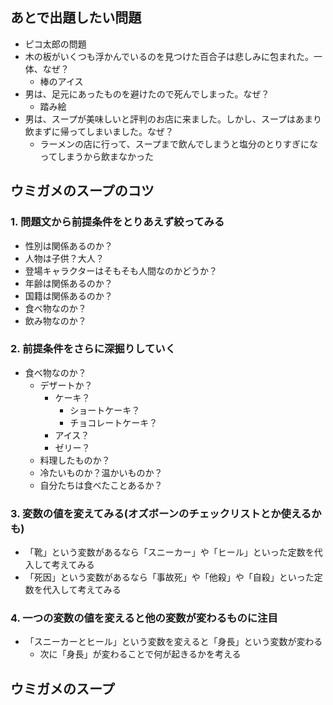 ## あとで出題したい問題
- ピコ太郎の問題
- 木の板がいくつも浮かんでいるのを見つけた百合子は悲しみに包まれた。一体、なぜ？
  - 棒のアイス
- 男は、足元にあったものを避けたので死んでしまった。なぜ？
  - 踏み絵
- 男は、スープが美味しいと評判のお店に来ました。しかし、スープはあまり飲まずに帰ってしまいました。なぜ？
  - ラーメンの店に行って、スープまで飲んでしまうと塩分のとりすぎになってしまうから飲まなかった

## ウミガメのスープのコツ
### 1. 問題文から前提条件をとりあえず絞ってみる
- 性別は関係あるのか？
- 人物は子供？大人？
- 登場キャラクターはそもそも人間なのかどうか？
- 年齢は関係あるのか？
- 国籍は関係あるのか？
- 食べ物なのか？
- 飲み物なのか？
### 2. 前提条件をさらに深掘りしていく
- 食べ物なのか？
  - デザートか？
    - ケーキ？
      - ショートケーキ？
      - チョコレートケーキ？
    - アイス？
    - ゼリー？
  - 料理したものか？
  - 冷たいものか？温かいものか？
  - 自分たちは食べたことあるか？
### 3. 変数の値を変えてみる(オズボーンのチェックリストとか使えるかも)
- 「靴」という変数があるなら「スニーカー」や「ヒール」といった定数を代入して考えてみる
- 「死因」という変数があるなら「事故死」や「他殺」や「自殺」といった定数を代入して考えてみる
### 4. 一つの変数の値を変えると他の変数が変わるものに注目
- 「スニーカーとヒール」という変数を変えると「身長」という変数が変わる
  - 次に「身長」が変わることで何が起きるかを考える

## ウミガメのスープ
